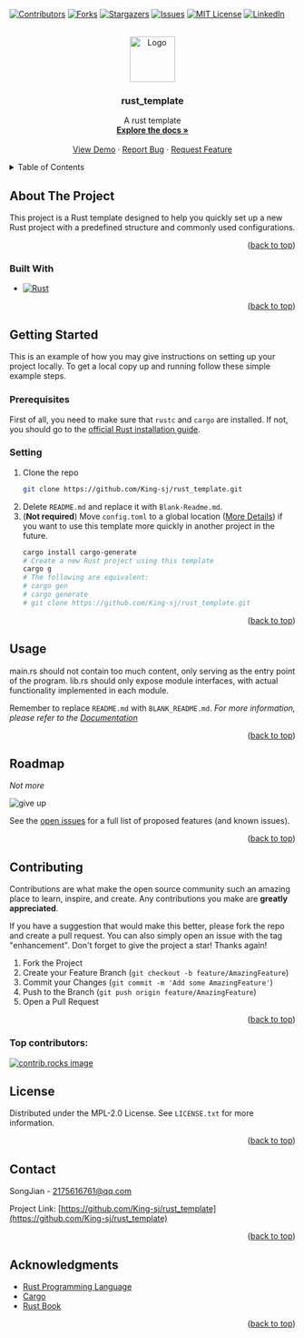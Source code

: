 <a id="readme-top"></a>

[![Contributors][contributors-shield]][contributors-url]
[![Forks][forks-shield]][forks-url]
[![Stargazers][stars-shield]][stars-url]
[![Issues][issues-shield]][issues-url]
[![MIT License][license-shield]][license-url]
[![LinkedIn][linkedin-shield]][linkedin-url]

<!-- PROJECT LOGO -->
<br />
<div align="center">
  <a href="https://github.com/King-sj/rust_template">
    <img src="https://bupt.online/logo.png" alt="Logo" width="80" height="80">
  </a>

<h3 align="center">rust_template</h3>

  <p align="center">
    A rust template
    <br />
    <a href="https://course.rs/"><strong>Explore the docs »</strong></a>
    <br />
    <br />
    <a href="https://github.com/King-sj/rust_template">View Demo</a>
    ·
    <a href="https://github.com/King-sj/rust_template/issues/new?labels=bug&template=bug-report---.md">Report Bug</a>
    ·
    <a href="https://github.com/King-sj/rust_template/issues/new?labels=enhancement&template=feature-request---.md">Request Feature</a>
  </p>
</div>



<!-- TABLE OF CONTENTS -->
<details>
  <summary>Table of Contents</summary>
  <ol>
    <li>
      <a href="#about-the-project">About The Project</a>
      <ul>
        <li><a href="#built-with">Built With</a></li>
      </ul>
    </li>
    <li>
      <a href="#getting-started">Getting Started</a>
      <ul>
        <li><a href="#prerequisites">Prerequisites</a></li>
        <li><a href="#installation">Installation</a></li>
      </ul>
    </li>
    <li><a href="#usage">Usage</a></li>
    <li><a href="#roadmap">Roadmap</a></li>
    <li><a href="#contributing">Contributing</a></li>
    <li><a href="#license">License</a></li>
    <li><a href="#contact">Contact</a></li>
    <li><a href="#acknowledgments">Acknowledgments</a></li>
  </ol>
</details>



<!-- ABOUT THE PROJECT -->
## About The Project

This project is a Rust template designed to help you quickly set up a new Rust project with a predefined structure and commonly used configurations.

<p align="right">(<a href="#readme-top">back to top</a>)</p>



### Built With

* [![Rust][Rust-lang.org]][Rust-url]


<p align="right">(<a href="#readme-top">back to top</a>)</p>



<!-- GETTING STARTED -->
## Getting Started

This is an example of how you may give instructions on setting up your project locally.
To get a local copy up and running follow these simple example steps.

### Prerequisites

First of all, you need to make sure that `rustc` and `cargo` are installed. If not, you should go to the [official Rust installation guide](https://www.rust-lang.org/learn/get-started).


### Setting

1. Clone the repo
   ```sh
   git clone https://github.com/King-sj/rust_template.git
   ```
2. Delete `README.md` and replace it with `Blank-Readme.md`.
3. (**Not required**) Move `config.toml` to a global location ([More Details](https://doc.rust-lang.net.cn/cargo/reference/config.html)) if you want to use this template more quickly in another project in the future.
    ```sh
    cargo install cargo-generate
    # Create a new Rust project using this template
    cargo g
    # The following are equivalent:
    # cargo gen
    # cargo generate
    # git clone https://github.com/King-sj/rust_template.git
    ```


<p align="right">(<a href="#readme-top">back to top</a>)</p>



<!-- USAGE EXAMPLES -->
## Usage

main.rs should not contain too much content, only serving as the entry point of the program. lib.rs should only expose module interfaces, with actual functionality implemented in each module.

Remember to replace `README.md` with `BLANK_README.md`.
_For more information, please refer to the [Documentation](https://course.rs/about-book.html)_

<p align="right">(<a href="#readme-top">back to top</a>)</p>



<!-- ROADMAP -->
## Roadmap

*Not more*

![give up](https://memeprod.ap-south-1.linodeobjects.com/user-maker-thumbnail/4472e2d9eaa211d994c5e9c44d0cca44.gif)

See the [open issues](https://github.com/King-sj/rust_template/issues) for a full list of proposed features (and known issues).

<p align="right">(<a href="#readme-top">back to top</a>)</p>



<!-- CONTRIBUTING -->
## Contributing

Contributions are what make the open source community such an amazing place to learn, inspire, and create. Any contributions you make are **greatly appreciated**.

If you have a suggestion that would make this better, please fork the repo and create a pull request. You can also simply open an issue with the tag "enhancement".
Don't forget to give the project a star! Thanks again!

1. Fork the Project
2. Create your Feature Branch (`git checkout -b feature/AmazingFeature`)
3. Commit your Changes (`git commit -m 'Add some AmazingFeature'`)
4. Push to the Branch (`git push origin feature/AmazingFeature`)
5. Open a Pull Request

<p align="right">(<a href="#readme-top">back to top</a>)</p>

### Top contributors:

<a href="https://github.com/King-sj/rust_template/graphs/contributors">
  <img src="https://contrib.rocks/image?repo=King-sj/rust_template" alt="contrib.rocks image" />
</a>



<!-- LICENSE -->
## License

Distributed under the MPL-2.0 License. See `LICENSE.txt` for more information.

<p align="right">(<a href="#readme-top">back to top</a>)</p>



<!-- CONTACT -->
## Contact

SongJian - 2175616761@qq.com

Project Link: [https://github.com/King-sj/rust_template](https://github.com/King-sj/rust_template)

<p align="right">(<a href="#readme-top">back to top</a>)</p>



<!-- ACKNOWLEDGMENTS -->
## Acknowledgments

* [Rust Programming Language](https://www.rust-lang.org/)
* [Cargo](https://doc.rust-lang.org/cargo/)
* [Rust Book](https://doc.rust-lang.org/book/)

<p align="right">(<a href="#readme-top">back to top</a>)</p>



<!-- MARKDOWN LINKS & IMAGES -->
<!-- https://www.markdownguide.org/basic-syntax/#reference-style-links -->
[contributors-shield]: https://img.shields.io/github/contributors/King-sj/rust_template.svg?style=for-the-badge
[contributors-url]: https://github.com/King-sj/rust_template/graphs/contributors
[forks-shield]: https://img.shields.io/github/forks/King-sj/rust_template.svg?style=for-the-badge
[forks-url]: https://github.com/King-sj/rust_template/network/members
[stars-shield]: https://img.shields.io/github/stars/King-sj/rust_template.svg?style=for-the-badge
[stars-url]: https://github.com/King-sj/rust_template/stargazers
[issues-shield]: https://img.shields.io/github/issues/King-sj/rust_template.svg?style=for-the-badge
[issues-url]: https://github.com/King-sj/rust_template/issues
[license-shield]: https://img.shields.io/github/license/King-sj/rust_template.svg?style=for-the-badge
[license-url]: https://github.com/King-sj/rust_template/blob/master/LICENSE.txt
[linkedin-shield]: https://img.shields.io/badge/-LinkedIn-black.svg?style=for-the-badge&logo=linkedin&colorB=555
[linkedin-url]: https://linkedin.com/in/linkedin_username
[Next.js]: https://img.shields.io/badge/next.js-000000?style=for-the-badge&logo=nextdotjs&logoColor=white
[Next-url]: https://nextjs.org/
[Rust-lang.org]: https://www.rust-lang.org/static/images/rust-logo-blk.svg
[Rust-url]: https://www.rust-lang.org/
